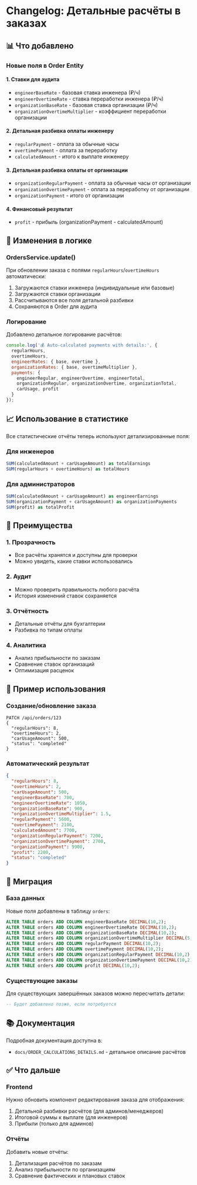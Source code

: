 # Changelog: Детальные расчёты в заказах

## 📊 Что добавлено

### Новые поля в Order Entity

#### 1. Ставки для аудита
- `engineerBaseRate` - базовая ставка инженера (₽/ч)
- `engineerOvertimeRate` - ставка переработки инженера (₽/ч)
- `organizationBaseRate` - базовая ставка организации (₽/ч)
- `organizationOvertimeMultiplier` - коэффициент переработки организации

#### 2. Детальная разбивка оплаты инженеру
- `regularPayment` - оплата за обычные часы
- `overtimePayment` - оплата за переработку
- `calculatedAmount` - итого к выплате инженеру

#### 3. Детальная разбивка оплаты от организации
- `organizationRegularPayment` - оплата за обычные часы от организации
- `organizationOvertimePayment` - оплата за переработку от организации
- `organizationPayment` - итого от организации

#### 4. Финансовый результат
- `profit` - прибыль (organizationPayment - calculatedAmount)

## 🔧 Изменения в логике

### OrdersService.update()
При обновлении заказа с полями `regularHours`/`overtimeHours` автоматически:
1. Загружаются ставки инженера (индивидуальные или базовые)
2. Загружаются ставки организации
3. Рассчитываются все поля детальной разбивки
4. Сохраняются в Order для аудита

### Логирование
Добавлено детальное логирование расчётов:
```javascript
console.log('💰 Auto-calculated payments with details:', {
  regularHours,
  overtimeHours,
  engineerRates: { base, overtime },
  organizationRates: { base, overtimeMultiplier },
  payments: {
    engineerRegular, engineerOvertime, engineerTotal,
    organizationRegular, organizationOvertime, organizationTotal,
    carUsage, profit
  }
});
```

## 📈 Использование в статистике

Все статистические отчёты теперь используют детализированные поля:

### Для инженеров
```sql
SUM(calculatedAmount + carUsageAmount) as totalEarnings
SUM(regularHours + overtimeHours) as totalHours
```

### Для администраторов
```sql
SUM(calculatedAmount + carUsageAmount) as engineerEarnings
SUM(organizationPayment + carUsageAmount) as organizationPayments
SUM(profit) as totalProfit
```

## 🎯 Преимущества

### 1. Прозрачность
- Все расчёты хранятся и доступны для проверки
- Можно увидеть, какие ставки использовались

### 2. Аудит
- Можно проверить правильность любого расчёта
- История изменений ставок сохраняется

### 3. Отчётность
- Детальные отчёты для бухгалтерии
- Разбивка по типам оплаты

### 4. Аналитика
- Анализ прибыльности по заказам
- Сравнение ставок организаций
- Оптимизация расценок

## 📝 Пример использования

### Создание/обновление заказа
```http
PATCH /api/orders/123
{
  "regularHours": 8,
  "overtimeHours": 2,
  "carUsageAmount": 500,
  "status": "completed"
}
```

### Автоматический результат
```json
{
  "regularHours": 8,
  "overtimeHours": 2,
  "carUsageAmount": 500,
  "engineerBaseRate": 700,
  "engineerOvertimeRate": 1050,
  "organizationBaseRate": 900,
  "organizationOvertimeMultiplier": 1.5,
  "regularPayment": 5600,
  "overtimePayment": 2100,
  "calculatedAmount": 7700,
  "organizationRegularPayment": 7200,
  "organizationOvertimePayment": 2700,
  "organizationPayment": 9900,
  "profit": 2200,
  "status": "completed"
}
```

## 🔄 Миграция

### База данных
Новые поля добавлены в таблицу `orders`:
```sql
ALTER TABLE orders ADD COLUMN engineerBaseRate DECIMAL(10,2);
ALTER TABLE orders ADD COLUMN engineerOvertimeRate DECIMAL(10,2);
ALTER TABLE orders ADD COLUMN organizationBaseRate DECIMAL(10,2);
ALTER TABLE orders ADD COLUMN organizationOvertimeMultiplier DECIMAL(5,2);
ALTER TABLE orders ADD COLUMN regularPayment DECIMAL(10,2);
ALTER TABLE orders ADD COLUMN overtimePayment DECIMAL(10,2);
ALTER TABLE orders ADD COLUMN organizationRegularPayment DECIMAL(10,2);
ALTER TABLE orders ADD COLUMN organizationOvertimePayment DECIMAL(10,2);
ALTER TABLE orders ADD COLUMN profit DECIMAL(10,2);
```

### Существующие заказы
Для существующих завершённых заказов можно пересчитать детали:
```sql
-- Будет добавлено позже, если потребуется
```

## 📚 Документация

Подробная документация доступна в:
- `docs/ORDER_CALCULATIONS_DETAILS.md` - детальное описание расчётов

## ✅ Что дальше

### Frontend
Нужно обновить компонент редактирования заказа для отображения:
1. Детальной разбивки расчётов (для админов/менеджеров)
2. Итоговой суммы к выплате (для инженеров)
3. Прибыли (только для админов)

### Отчёты
Добавить новые отчёты:
1. Детализация расчётов по заказам
2. Анализ прибыльности по организациям
3. Сравнение фактических и плановых ставок

